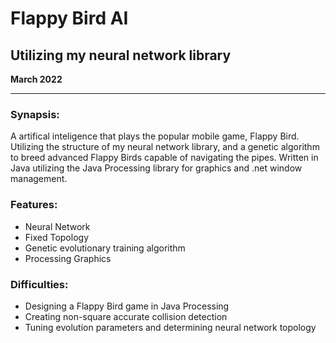 # Flappy Bird AI 
## Utilizing my neural network library
**March 2022**

---

### Synapsis:
A artifical inteligence that plays the popular mobile game, Flappy Bird. Utilizing the structure of my neural network library, and a genetic algorithm to breed advanced Flappy Birds capable of navigating the pipes. Written in Java utilizing the Java Processing library for graphics and .net window management.

### Features:
* Neural Network
* Fixed Topology
* Genetic evolutionary training algorithm
* Processing Graphics

### Difficulties:
* Designing a Flappy Bird game in Java Processing
* Creating non-square accurate collision detection
* Tuning evolution parameters and determining neural network topology
